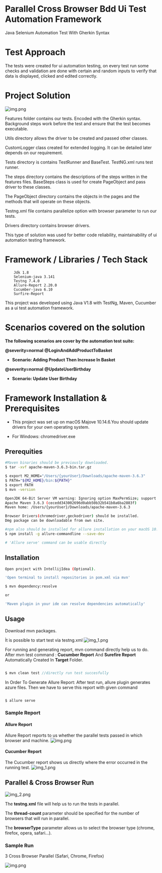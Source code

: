 # Parallel Cross Browser Bdd Ui Test Automation Framework
Java Selenium Automation Test With Gherkin Syntax

# Test Approach
The tests were created for ui automation testing, on every test run some checks and validation are done with certain and random inputs to verify that data is displayed, clicked and edited correctly.


# Project Solution
![img.png](imgs/img.png)

Features folder contains our tests. Encoded with the Gherkin syntax. Background steps work before the test and ensure that the test becomes executable.

Utils directory allows the driver to be created and passed other classes.

CustomLogger class created for extended logging. It can be detailed later depends on our requirement.

Tests directory is contains TestRunner and BaseTest. TestNG.xml runs test runner.

The steps directory contains the descriptions of the steps written in the features files.
BaseSteps class is used for create PageObject and pass driver to these classes.

The PageObject directory contains the objects in the pages and the methods that will operate on these objects.

Testng.xml file contains parallelize option with browser parameter to run our tests.

Drivers directory contains browser drivers.

This type of solution was used for better code reliability, maintainability of ui automation testing framework.


# Framework / Libraries / Tech Stack

        Jdk 1.8
        Selenium-java 3.141
        Testng 7.4.0
        Allure-Report 2.20.0
        Cucumber-java 6.10
        Surfire-Report


This project was developed using Java V1.8 with TestNg, Maven, Cucumber as a ui test automation framework.



# Scenarios covered on the solution

**The following scenarios are cover by the automation test suite:**

**@severity=normal**
**@LoginAndAddProductToBasket**
* **Scenario: Adding Product Then Increase In Basket**

**@severity=normal**
**@UpdateUserBirthday**
* **Scenario: Update User Birthday**


# Framework Installation & Prerequisites

* This project was set up on macOS Majove 10.14.6.You should update drivers
for your own operating system.


* For Windows: chromedriver.exe

## Prerequities

```bash
#Maven binaries should be previously downloaded.
$ tar -xvf apache-maven-3.6.3-bin.tar.gz

$ export M2_HOME="/Users/{yourUser}/Downloads/apache-maven-3.6.3"
$ PATH="${M2_HOME}/bin:${PATH}"
$ export PATH
$ mvn -version     

OpenJDK 64-Bit Server VM warning: Ignoring option MaxPermSize; support was removed in 8.0
Apache Maven 3.6.3 (cecedd343002696d0abb50b32b541b8a6ba2883f)
Maven home: /Users/{yourUser}/Downloads/apache-maven-3.6.3
```

```bash
Browser Drivers(chromedriver,geckodriver) should be installed.
Dmg package can be downloadable from own site.

```

```bash
#npm also should be installed for allure installation on your macOS 10.14 Majove
$ npm install -g allure-commandline --save-dev

# 'Allure serve' command can be usable directly

```

## Installation

```bash
Open project with IntellijIdea (Optional).

'Open terminal to install repositories in pom.xml via mvn'

$ mvn dependency:resolve

or

'Maven plugin in your ide can resolve dependencies automatically'
```

## Usage
Download mvn packages. 

İt is possible to start test via testng.xml
![img_1.png](imgs/img_1.png)



For running and generating report, mvn command directly help us to do.
After mvn test command : **Cucumber Report** And **Surefire Report** Automatically Created In **Target** Folder. 

```java

$ mvn clean test //directly run test succesfully

```

In Order To Generate Allure Report:
After test run, allure plugin generates azure files.
Then we have to serve this report with given command

```java

$ allure serve

```
### Sample Report

#### Allure Report
Allure Report reports to us whether the parallel tests passed in which browser and machine.
![img.png](imgs/img_4.png)

#### Cucumber Report
The Cucumber report shows us directly where the error occurred in the running test.
![img_1.png](imgs/img_5.png)



## Parallel & Cross Browser Run


![img_2.png](imgs/img_2.png)

The **testng.xml** file will help us to run the tests in parallel.

The **thread-count** parameter should be specified for the number of browsers that will run in parallel.

The **browserType** parameter allows us to select the browser type (chrome, firefox, opera, safari...).

### Sample Run
3 Cross Browser Parallel
(Safari, Chrome, Firefox)

![img.png](imgs/img_3.png)